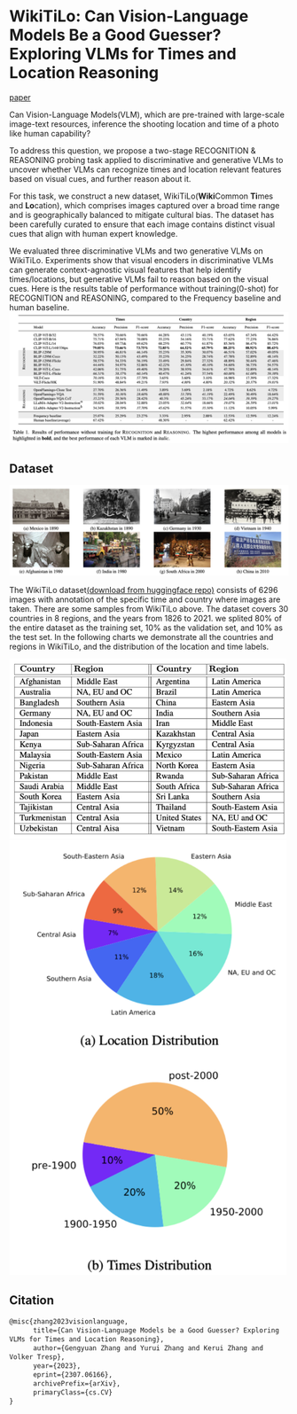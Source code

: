 # WikiTiLo: Can Vision-Language Models Be a Good Guesser? Exploring VLMs for Times and Location Reasoning 

[paper](https://arxiv.org/abs/2307.06166)

Can Vision-Language Models(VLM), which are pre-trained with large-scale image-text resources, inference the shooting location and time of a photo like human capability?

To address this question, we propose a two-stage RECOGNITION & REASONING probing task applied to discriminative and generative VLMs to uncover whether VLMs can recognize times and location relevant features based on visual cues, and further reason about it.

For this task, we construct a new dataset, WikiTiLo(**Wiki**Common **Ti**mes and **Lo**cation), which comprises images captured over a broad time range and is geographically balanced to mitigate cultural bias. The dataset has been carefully curated to ensure that each image contains distinct visual cues that align with human expert knowledge.

We evaluated three discriminative VLMs and two generative VLMs on WikiTiLo. Experiments show that visual encoders in discriminative VLMs can generate context-agnostic visual features that help identify times/locations, but generative VLMs fail to reason based on the visual cues. Here is the results table of performance without training(0-shot) for RECOGNITION and REASONING, compared to the Frequency baseline and human baseline.
![image](https://github.com/gengyuanmax/WikiTiLo/blob/main/images/results.png)

## Dataset
![image](https://github.com/gengyuanmax/WikiTiLo/blob/main/images/samples.png)

The WikiTiLo dataset[(download from huggingface repo)](https://huggingface.co/datasets/gengyuanmax/WikiTiLo) consists of 6296 images with annotation of the specific time and country where images are taken. There are some samples from WikiTiLo above. The dataset covers 30 countries in 8 regions, and the years from 1826 to 2021. we splited 80% of the entire dataset as the training set, 10% as the validation set, and 10% as the test set. In the following charts we demonstrate all the countries and regions in WikiTiLo, and the distribution of the location and time labels.

<img src="https://github.com/gengyuanmax/WikiTiLo/blob/main/images/countries.png" width="500px">
<img src="https://github.com/gengyuanmax/WikiTiLo/blob/main/images/distribution.png" width="500px">


## Citation
```
@misc{zhang2023visionlanguage,
      title={Can Vision-Language Models be a Good Guesser? Exploring VLMs for Times and Location Reasoning}, 
      author={Gengyuan Zhang and Yurui Zhang and Kerui Zhang and Volker Tresp},
      year={2023},
      eprint={2307.06166},
      archivePrefix={arXiv},
      primaryClass={cs.CV}
}
```
